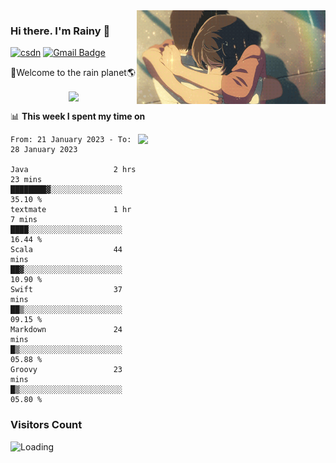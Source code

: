 <img  align='right' height="150" src="https://github.com/LikeRainDay/LikeRainDay/blob/master/pic/img_rain_1.gif?raw=true">



### Hi there. I'm Rainy :lemon:

[![csdn](https://img.shields.io/badge/-csdn-c14438?style=flat-square&logo=c&logoColor=white)](https://blog.csdn.net/qq_15807167)
[![Gmail Badge](https://img.shields.io/badge/-gmail-c14438?style=flat-square&logo=Gmail&logoColor=white&link=mailto:houshuai0816@gmail.com)](mailto:houshuai0816@gmail.com)

🚀Welcome to the rain planet🌎

<center>
<img align='center'  src="https://source.unsplash.com/random/1200x600">
</center>

📊 **This week I spent my time on**

<img align='right'   width="300" src="https://github-readme-stats.vercel.app/api?username=LikeRainDay&show_icons=true&title_color=fff&icon_color=79ff97&text_color=9f9f9f&bg_color=151515&count_private=true">

<!--START_SECTION:waka-->

```text
From: 21 January 2023 - To: 28 January 2023

Java                   2 hrs 23 mins   ████████▓░░░░░░░░░░░░░░░░   35.10 %
textmate               1 hr 7 mins     ████░░░░░░░░░░░░░░░░░░░░░   16.44 %
Scala                  44 mins         ██▓░░░░░░░░░░░░░░░░░░░░░░   10.90 %
Swift                  37 mins         ██▒░░░░░░░░░░░░░░░░░░░░░░   09.15 %
Markdown               24 mins         █▒░░░░░░░░░░░░░░░░░░░░░░░   05.88 %
Groovy                 23 mins         █▒░░░░░░░░░░░░░░░░░░░░░░░   05.80 %
```

<!--END_SECTION:waka-->

### Visitors Count
<img align="left" src = "https://profile-counter.glitch.me/LikeRainDay/count.svg" alt ="Loading">

